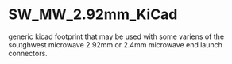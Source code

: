 # SW_MW_2.92mm_KiCad
generic kicad footprint that may be used with some variens of the soutghwest microwave 2.92mm or 2.4mm microwave end launch connectors. 
